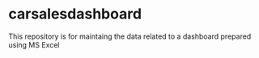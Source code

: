 # carsalesdashboard
This repository is for maintaing the data related to a dashboard prepared using MS Excel
